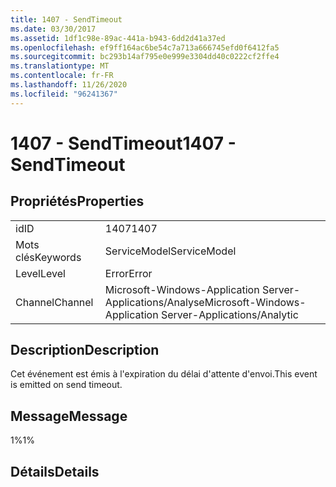 ```yaml
---
title: 1407 - SendTimeout
ms.date: 03/30/2017
ms.assetid: 1df1c98e-89ac-441a-b943-6dd2d41a37ed
ms.openlocfilehash: ef9ff164ac6be54c7a713a666745efd0f6412fa5
ms.sourcegitcommit: bc293b14af795e0e999e3304dd40c0222cf2ffe4
ms.translationtype: MT
ms.contentlocale: fr-FR
ms.lasthandoff: 11/26/2020
ms.locfileid: "96241367"
---
```

# <a name="1407---sendtimeout"></a><span data-ttu-id="702d8-102">1407 - SendTimeout</span><span class="sxs-lookup"><span data-stu-id="702d8-102">1407 - SendTimeout</span></span>

## <a name="properties"></a><span data-ttu-id="702d8-103">Propriétés</span><span class="sxs-lookup"><span data-stu-id="702d8-103">Properties</span></span>  
  
|||  
|-|-|  
|<span data-ttu-id="702d8-104">id</span><span class="sxs-lookup"><span data-stu-id="702d8-104">ID</span></span>|<span data-ttu-id="702d8-105">1407</span><span class="sxs-lookup"><span data-stu-id="702d8-105">1407</span></span>|  
|<span data-ttu-id="702d8-106">Mots clés</span><span class="sxs-lookup"><span data-stu-id="702d8-106">Keywords</span></span>|<span data-ttu-id="702d8-107">ServiceModel</span><span class="sxs-lookup"><span data-stu-id="702d8-107">ServiceModel</span></span>|  
|<span data-ttu-id="702d8-108">Level</span><span class="sxs-lookup"><span data-stu-id="702d8-108">Level</span></span>|<span data-ttu-id="702d8-109">Error</span><span class="sxs-lookup"><span data-stu-id="702d8-109">Error</span></span>|  
|<span data-ttu-id="702d8-110">Channel</span><span class="sxs-lookup"><span data-stu-id="702d8-110">Channel</span></span>|<span data-ttu-id="702d8-111">Microsoft-Windows-Application Server-Applications/Analyse</span><span class="sxs-lookup"><span data-stu-id="702d8-111">Microsoft-Windows-Application Server-Applications/Analytic</span></span>|  
  
## <a name="description"></a><span data-ttu-id="702d8-112">Description</span><span class="sxs-lookup"><span data-stu-id="702d8-112">Description</span></span>  

 <span data-ttu-id="702d8-113">Cet événement est émis à l'expiration du délai d'attente d'envoi.</span><span class="sxs-lookup"><span data-stu-id="702d8-113">This event is emitted on send timeout.</span></span>  
  
## <a name="message"></a><span data-ttu-id="702d8-114">Message</span><span class="sxs-lookup"><span data-stu-id="702d8-114">Message</span></span>  

 <span data-ttu-id="702d8-115">1%</span><span class="sxs-lookup"><span data-stu-id="702d8-115">1%</span></span>  
  
## <a name="details"></a><span data-ttu-id="702d8-116">Détails</span><span class="sxs-lookup"><span data-stu-id="702d8-116">Details</span></span>
